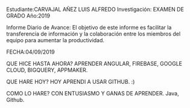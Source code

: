 Estudiante:CARVAJAL AÑEZ LUIS ALFREDO Investigación: EXAMEN DE GRADO Año:2019

Informe Diario de Avance: El objetivo de este informe es facilitar la transferencia de información y la colaboración entre los miembros del equipo para aumentar la productividad.

FECHA:04/09/2019

QUE HICE HASTA AHORA? 
APRENDER ANGULAR, FIREBASE, GOOGLE CLOUD, BIGQUERY, APPMAKER.

QUE HARE HOY?
 HOY APRENDI A USAR GITHUB. :)

COMO LO HARE?
CON ENTUSIASMO Y GANAS DE APRENDER. Java, Github.


